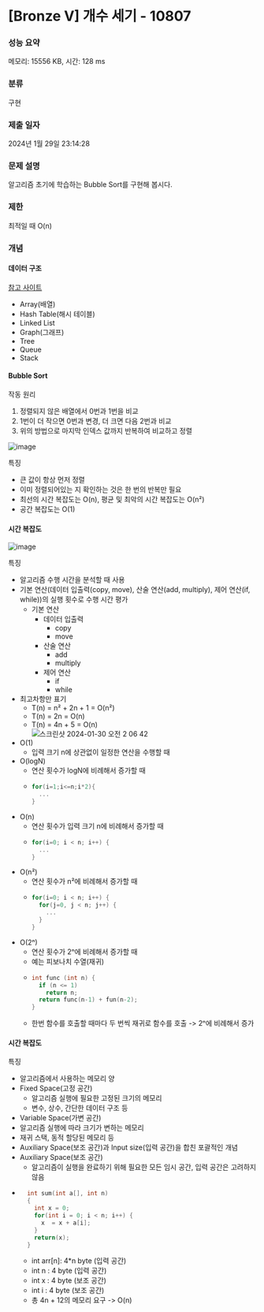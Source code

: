 # [Bronze V] 개수 세기 - 10807 


### 성능 요약

메모리: 15556 KB, 시간: 128 ms

### 분류

구현

### 제출 일자

2024년 1월 29일 23:14:28

### 문제 설명

<p>알고리즘 초기에 학습하는 Bubble Sort를 구현해 봅시다.</p>

### 제한 

 <p>최적일 때 O(n)</p>

### 개념

#### 데이터 구조

[참고 사이트](https://medium.com/karuna-sehgal/a-simplifed-expanation-about-data-structures-ddaddd209737)
- Array(배열)
- Hash Table(해시 테이블)
- Linked List
- Graph(그래프)
- Tree
- Queue
- Stack

#### Bubble Sort

 <p>작동 원리</p>  

 1. 정렬되지 않은 배열에서 0번과 1번을 비교
 2. 1번이 더 작으면 0번과 변경, 더 크면 다음 2번과 비교
 3. 위의 방법으로 마지막 인덱스 값까지 반복하여 비교하고 정렬 

![image](https://github.com/21dbwls12/TIL/assets/139525941/79d56ebc-7dd8-41d7-b0a6-2e62422c5531)

<p>특징</p>

- 큰 값이 항상 먼저 정렬
- 이미 정렬되어있는 지 확인하는 것은 한 번의 반복만 필요
- 최선의 시간 복잡도는 O(n), 평균 및 최악의 시간 복잡도는 O(n²)
- 공간 복잡도는 O(1)

#### 시간 복잡도

![image](https://github.com/21dbwls12/TIL/assets/139525941/86f1518f-d36d-4ef2-b81a-c06ee6c6395c)

<p>특징</p>

- 알고리즘 수행 시간을 분석할 때 사용
- 기본 연산(데이터 입출력(copy, move), 산술 연산(add, multiply), 제어 연산(if, while))의 실행 횟수로 수행 시간 평가
  - 기본 연산
    - 데이터 입출력
      - copy
      - move
    - 산술 연산
      - add
      - multiply
    - 제어 연산
      - if
      - while
- 최고차항만 표기
  - T(n) = n² + 2n + 1 = O(n²)
  - T(n) = 2n = O(n)
  - T(n) = 4n + 5 = O(n)  
![스크린샷 2024-01-30 오전 2 06 42](https://github.com/21dbwls12/TIL/assets/139525941/730cfa72-529e-423e-a7df-3697f6a5125f)
- O(1)
  - 입력 크기 n에 상관없이 일정한 연산을 수행할 때
- O(logN)
  - 연산 횟수가 logN에 비례해서 증가할 때
  - ```c
    for(i=1;i<=n;i*2){
      ...
    }
    ```
- O(n)
  - 연산 횟수가 입력 크기 n에 비례해서 증가할 때
  - ```c
    for(i=0; i < n; i++) {
      ...
    }
    ```
- O(n²)
  - 연산 횟수가 n²에 비례해서 증가할 때
  - ```c
    for(i=0; i < n; i++) {
      for(j=0, j < n; j++) {
        ...
      }
    }
    ```
- O(2ⁿ)
  - 연산 횟수가 2ⁿ에 비례해서 증가할 때
  - 예는 피보나치 수열(재귀)
  - ```c
    int func (int n) {
      if (n <= 1) 
        return n;
      return func(n-1) + fun(n-2);
    }
    ```
  - 한번 함수를 호출할 때마다 두 번씩 재귀로 함수를 호출 -> 2ⁿ에 비례해서 증가

#### 시간 복잡도

<p>특징</p>

- 알고리즘에서 사용하는 메모리 양
- Fixed Space(고정 공간)
  -  알고리즘 실행에 필요한 고정된 크기의 메모리
  -  변수, 상수, 간단한 데이터 구조 등
-  Variable Space(가변 공간)
  -  알고리즘 실행에 따라 크기가 변하는 메모리
  -  재귀 스택, 동적 할당된 메모리 등
-  Auxiliary Space(보조 공간)과 Input size(입력 공간)을 합친 포괄적인 개념
  - Auxiliary Space(보조 공간)
    - 알고리즘이 실행을 완료하기 위해 필요한 모든 임시 공간, 입력 공간은 고려하지 않음
- ```c
    int sum(int a[], int n)
    {
      int x = 0;		
      for(int i = 0; i < n; i++) {
        x  = x + a[i];
      }
      return(x);
    }
    ```
  - int arr[n]: 4*n byte (입력 공간)
  - int n : 4 byte (입력 공간)
  - int x : 4 byte (보조 공간)
  - int i : 4 byte (보조 공간)
  - 총 4n + 12의 메모리 요구 -> O(n)
